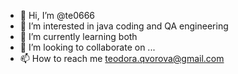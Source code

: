 - 👋 Hi, I’m @te0666
- 👀 I’m interested in java coding and QA engineering
- 🌱 I’m currently learning both
- 💞️ I’m looking to collaborate on ...
- 📫 How to reach me teodora.qvorova@gmail.com

<!---
te0666/te0666 is a ✨ special ✨ repository because its `README.md` (this file) appears on your GitHub profile.
You can click the Preview link to take a look at your changes.
--->
